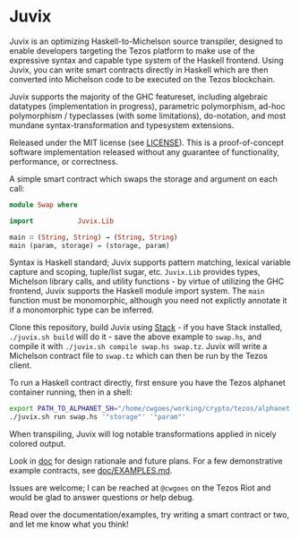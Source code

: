 Juvix
=====

Juvix is an optimizing Haskell-to-Michelson source transpiler, designed to enable developers targeting the Tezos platform to make use of the expressive syntax and capable type system of the Haskell frontend. Using Juvix, you can write smart contracts directly in Haskell which are then converted into Michelson code to be executed on the Tezos blockchain.

Juvix supports the majority of the GHC featureset, including algebraic datatypes (implementation in progress), parametric polymorphism, ad-hoc polymorphism / typeclasses (with some limitations), do-notation, and most mundane syntax-transformation and typesystem extensions.

Released under the MIT license (see [LICENSE](LICENSE)). This is a proof-of-concept software implementation released without any guarantee of functionality, performance, or correctness.

A simple smart contract which swaps the storage and argument on each call: 

```haskell
module Swap where

import           Juvix.Lib

main ∷ (String, String) → (String, String)
main (param, storage) = (storage, param)
```

Syntax is Haskell standard; Juvix supports pattern matching, lexical variable capture and scoping, tuple/list sugar, etc. `Juvix.Lib` provides types, Michelson library calls, and utility functions - by virtue of utilizing the GHC frontend, Juvix supports the Haskell module import system. The `main` function must be monomorphic, although you need not explictly annotate it if a monomorphic type can be inferred.

Clone this repository, build Juvix using [Stack](https://haskellstack.org) - if you have Stack installed, `./juvix.sh build` will do it - save the above example to `swap.hs`, and compile it with `./juvix.sh compile swap.hs swap.tz`. Juvix will write a Michelson contract file to `swap.tz` which can then be run by the Tezos client.

To run a Haskell contract directly, first ensure you have the Tezos alphanet container running, then in a shell:

```bash
export PATH_TO_ALPHANET_SH="/home/cwgoes/working/crypto/tezos/alphanet.sh"
./juvix.sh run swap.hs '"storage"' '"param"'
```

When transpiling, Juvix will log notable transformations applied in nicely colored output.

Look in [doc](doc) for design rationale and future plans. For a few demonstrative example contracts, see [doc/EXAMPLES.md](doc/EXAMPLES.md).

Issues are welcome; I can be reached at `@cwgoes` on the Tezos Riot and would be glad to answer questions or help debug.

Read over the documentation/examples, try writing a smart contract or two, and let me know what you think!
